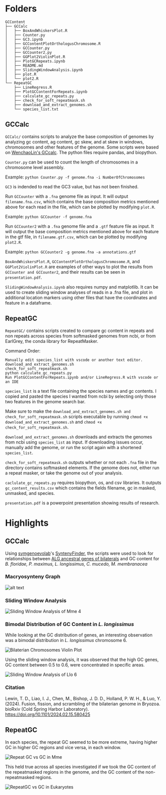 # Folders
```
GCContent
├── GCCalc
│   ├── BoxAndWhiskersPlot.R
│   ├── Counter.py
│   ├── GC3.ipynb
│   ├── GCContentPlotOrthologusChromosome.R
│   ├── GCCounter.py
│   ├── GCCounter2.py
│   ├── GGPlot2ViolinPlot.R
│   ├── PlotGCRepeats.ipynb
│   ├── README.md
│   ├── SlidingWindowAnalysis.ipynb
│   ├── plot.R
│   └── plot2.R
└── RepeatGC
    ├── LineRegress.R
    ├── PlotGCContentForRepeats.ipynb
    ├── calculate_gc_repeats.py
    ├── check_for_soft_repeatmask.sh
    ├── download_and_extract_genomes.sh
    └── species_list.txt
```
## GCCalc
```GCCalc/``` contains scripts to analyze the base composition of genomes by analyzing gc content, ag content, gc skew, and at skew in windows, chromosomes and other features of the genome. Some scripts were based on [WenchaoLin's GCcalc](https://github.com/WenchaoLin/GCcalc). The python files require pandas, and biopython.

```Counter.py``` can be used to count the length of chromosomes in a chromosome level assembly.

Example: ```python Counter.py -f genome.fna -i NumberOfChromosomes```

```GC3``` is indended to read the GC3 value, but has not been finished.

Run ```GCCounter``` with a ```.fna``` genome file as input. It will output ```filename.fna.csv```, which contains the base composition metrics mentioned above for each read in the file, which can be plotted by modifying ```plot.R```.

Example: ```python GCCounter -f genome.fna```

Run ```GCCounter2``` with a ```.fna``` genome file and a ```.gtf``` feature file as input. It will output the base composition metrics mentioned above for each feature in the gtf file, in ```filename.gtf.csv```, which can be plotted by modifying ```plot2.R```.

Example: ```python GCCounter2 -g genome.fna -a annotations.gtf```

```BoxAndWhiskersPlot.R```, ```GCContentPlotOrthologusChromosome.R```, and ```GGPlot2ViolinPlot.R``` are examples of other ways to plot the results from ```GCCounter and GCCounter2```, and their results can be seen in ```presentation.pdf```.

```SlidingWindowAnalysis.ipynb``` also requires numpy and matplotlib. It can be used to create sliding window analyses of reads in a .fna file, and plot in additional location markers using other files that have the coordinates and feature in a dataframe.

## RepeatGC

```RepeatGC/``` contains scripts created to compare gc content in repeats and non repeats across species from softmasked genomes from ncbi, or from EarlGrey, the conda library for RepeatMasker.

Command Order:
```
Manually edit species_list with vscode or another text editor.
download_and_extract_genomes.sh
check_for_soft_repeatmask.sh
python calculate_gc_repeats.py
Run PlotGCContentForRepeats.ipynb and/or LineRegress.R with vscode or an IDE
```

```species_list``` is a text file containing the species names and gc contents. I copied and pasted the species I wanted from ncbi by selecting only those two features in the genome search bar.

Make sure to make the ```download_and_extract_genomes.sh and check_for_soft_repeatmask.sh``` scripts executable by running ```chmod +x download_and_extract_genomes.sh``` and ```chmod +x check_for_soft_repeatmask.sh```.

```download_and_extract_genomes.sh``` downloads and extracts the genomes from ncbi using ```species_list``` as input. If downloading issues occur, manually add the genome, or run the script again with a shortened ```species_list```.

```check_for_soft_repeatmask.sh``` outputs whether or not each ```.fna``` file in the directory contains softmasked elements. If the genome does not, either run a repeat masker, or take the genome out of your analysis.

```caclulate_gc_repeats.py``` requires biopython, os, and csv libraries. It outputs ```gc_content_results.csv``` which contains the fields filename, gc in masked, unmasked, and species.

```presentation.pdf``` is a powerpoint presentation showing results of research.

# Highlights
## GCCalc
Using [symgenoevolab](https://github.com/symgenoevolab)'s [SyntenyFinder](https://github.com/symgenoevolab/SyntenyFinder/tree/main), the scripts were used to look for relationships between [ALG ancestral genes of bilaterals](https://www.biorxiv.org/content/10.1101/2024.02.15.580425v1.full) and GC content for *B. floridae, P. maximus, L. longissimus, C. mucedo, M. membranacea*

### Macryosynteny Graph
![alt text](https://github.com/Hufamily/GCContent/blob/400847a9767401283069d7c35a74717cc1ae0a6f/images/bilateralMacrosyntenyGraph.png)

### Sliding Window Analysis
![Sliding Window Analysis of Mme 4](https://github.com/Hufamily/GCContent/blob/400847a9767401283069d7c35a74717cc1ae0a6f/images/membraniporaMembranaceaChromosome4SlidingWindowAnalysis.png)

### Bimodal Distribution of GC Content in *L. longissimus*
While looking at the GC distribution of genes, an interesting observation was a bimodal distribution in *L. longissimus* chromosome 6.

![Bilaterian Chromosomes Violin Plot](https://github.com/Hufamily/GCContent/blob/58613318d5b50a6036e08324033f2a19f07c4d48/images/LloBimodalCircled.png)

Using the sliding window analysis, it was observed that the high GC genes, GC content between 0.5 to 0.6, were concentrated in specific areas.

![Sliding Window Analysis of Llo 6](https://github.com/Hufamily/GCContent/blob/400847a9767401283069d7c35a74717cc1ae0a6f/images/lineusLongissimusChromosome6BimodalDistribution.png)

### Citation
Lewin, T. D., Liao, I. J., Chen, M., Bishop, J. D. D., Holland, P. W. H., & Luo, Y. (2024). ​​Fusion, fission, and scrambling of the bilaterian genome in Bryozoa. bioRxiv (Cold Spring Harbor Laboratory). https://doi.org/10.1101/2024.02.15.580425

## RepeatGC
In each species, the repeat GC seemed to be more extreme, having higher GC in higher GC regions and vice versa, in each window.

![Repeat GC vs GC in Mme](https://github.com/Hufamily/GCContent/blob/400847a9767401283069d7c35a74717cc1ae0a6f/images/membraniporaMembranaceaRepeatGCvsGC.png)

This held true across all species investigated if we took the GC content of the repeatmasked regions in the genome, and the GC content of the non-repeatmasked regions.

![RepeatGC vs GC in Eukaryotes](https://github.com/Hufamily/GCContent/blob/400847a9767401283069d7c35a74717cc1ae0a6f/images/eukaryoteRepeatGCvsGC.png)
